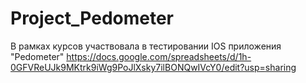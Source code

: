 # Project_Pedometer
В рамках курсов участвовала в тестировании IOS приложения "Pedometer"
https://docs.google.com/spreadsheets/d/1h-0GFVReUJk9MKtrk9iWg9PoJlXsky7ilBONQwIVcY0/edit?usp=sharing
